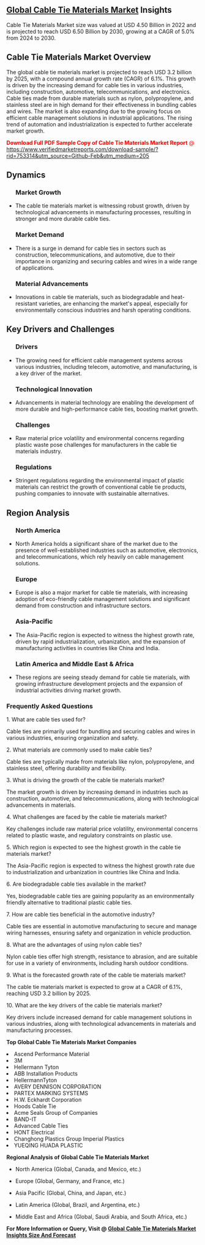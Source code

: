 <h2><a href="https://www.verifiedmarketreports.com/download-sample/?rid=753314&amp;utm_source=Github&amp;utm_medium=205" target="_blank">Global Cable Tie Materials Market</a> Insights</h2><p>Cable Tie Materials Market size was valued at USD 4.50 Billion in 2022 and is projected to reach USD 6.50 Billion by 2030, growing at a CAGR of 5.0% from 2024 to 2030.</p><p> <h2>Cable Tie Materials Market Overview</h2> <p>The global cable tie materials market is projected to reach USD 3.2 billion by 2025, with a compound annual growth rate (CAGR) of 6.1%. This growth is driven by the increasing demand for cable ties in various industries, including construction, automotive, telecommunications, and electronics. Cable ties made from durable materials such as nylon, polypropylene, and stainless steel are in high demand for their effectiveness in bundling cables and wires. The market is also expanding due to the growing focus on efficient cable management solutions in industrial applications. The rising trend of automation and industrialization is expected to further accelerate market growth.</p> <p><p><span class=""><span style="color: #ff0000;"><strong>Download Full PDF Sample Copy of Cable Tie Materials Market Report</strong> @ </span><a href="https://www.verifiedmarketreports.com/download-sample/?rid=753314&amp;utm_source=Github-Feb&amp;utm_medium=205" target="_blank">https://www.verifiedmarketreports.com/download-sample/?rid=753314&amp;utm_source=Github-Feb&amp;utm_medium=205</a></span></p></p> <h2>Dynamics</h2> <ul> <h3>Market Growth</h3> <li>The cable tie materials market is witnessing robust growth, driven by technological advancements in manufacturing processes, resulting in stronger and more durable cable ties.</li> <h3>Market Demand</h3> <li>There is a surge in demand for cable ties in sectors such as construction, telecommunications, and automotive, due to their importance in organizing and securing cables and wires in a wide range of applications.</li> <h3>Material Advancements</h3> <li>Innovations in cable tie materials, such as biodegradable and heat-resistant varieties, are enhancing the market's appeal, especially for environmentally conscious industries and harsh operating conditions.</li> </ul> <h2>Key Drivers and Challenges</h2> <ul> <h3>Drivers</h3> <li>The growing need for efficient cable management systems across various industries, including telecom, automotive, and manufacturing, is a key driver of the market.</li> <h3>Technological Innovation</h3> <li>Advancements in material technology are enabling the development of more durable and high-performance cable ties, boosting market growth.</li> <h3>Challenges</h3> <li>Raw material price volatility and environmental concerns regarding plastic waste pose challenges for manufacturers in the cable tie materials industry.</li> <h3>Regulations</h3> <li>Stringent regulations regarding the environmental impact of plastic materials can restrict the growth of conventional cable tie products, pushing companies to innovate with sustainable alternatives.</li> </ul> <h2>Region Analysis</h2> <ul> <h3>North America</h3> <li>North America holds a significant share of the market due to the presence of well-established industries such as automotive, electronics, and telecommunications, which rely heavily on cable management solutions.</li> <h3>Europe</h3> <li>Europe is also a major market for cable tie materials, with increasing adoption of eco-friendly cable management solutions and significant demand from construction and infrastructure sectors.</li> <h3>Asia-Pacific</h3> <li>The Asia-Pacific region is expected to witness the highest growth rate, driven by rapid industrialization, urbanization, and the expansion of manufacturing activities in countries like China and India.</li> <h3>Latin America and Middle East & Africa</h3> <li>These regions are seeing steady demand for cable tie materials, with growing infrastructure development projects and the expansion of industrial activities driving market growth.</li> </ul> <h3>Frequently Asked Questions</h3> <p>1. What are cable ties used for?</p> <p>Cable ties are primarily used for bundling and securing cables and wires in various industries, ensuring organization and safety.</p> <p>2. What materials are commonly used to make cable ties?</p> <p>Cable ties are typically made from materials like nylon, polypropylene, and stainless steel, offering durability and flexibility.</p> <p>3. What is driving the growth of the cable tie materials market?</p> <p>The market growth is driven by increasing demand in industries such as construction, automotive, and telecommunications, along with technological advancements in materials.</p> <p>4. What challenges are faced by the cable tie materials market?</p> <p>Key challenges include raw material price volatility, environmental concerns related to plastic waste, and regulatory constraints on plastic use.</p> <p>5. Which region is expected to see the highest growth in the cable tie materials market?</p> <p>The Asia-Pacific region is expected to witness the highest growth rate due to industrialization and urbanization in countries like China and India.</p> <p>6. Are biodegradable cable ties available in the market?</p> <p>Yes, biodegradable cable ties are gaining popularity as an environmentally friendly alternative to traditional plastic cable ties.</p> <p>7. How are cable ties beneficial in the automotive industry?</p> <p>Cable ties are essential in automotive manufacturing to secure and manage wiring harnesses, ensuring safety and organization in vehicle production.</p> <p>8. What are the advantages of using nylon cable ties?</p> <p>Nylon cable ties offer high strength, resistance to abrasion, and are suitable for use in a variety of environments, including harsh outdoor conditions.</p> <p>9. What is the forecasted growth rate of the cable tie materials market?</p> <p>The cable tie materials market is expected to grow at a CAGR of 6.1%, reaching USD 3.2 billion by 2025.</p> <p>10. What are the key drivers of the cable tie materials market?</p> <p>Key drivers include increased demand for cable management solutions in various industries, along with technological advancements in materials and manufacturing processes.</p> </p><p><strong>Top Global Cable Tie Materials Market Companies</strong></p><div data-test-id=""><p><li>Ascend Performance Material</li><li> 3M</li><li> Hellermann Tyton</li><li> ABB Installation Products</li><li> HellermannTyton</li><li> AVERY DENNISON CORPORATION</li><li> PARTEX MARKING SYSTEMS</li><li> H.W. Eckhardt Corporation</li><li> Hoods Cable Tie</li><li> Acme Seals Group of Companies</li><li> BAND-IT</li><li> Advanced Cable Ties</li><li> HONT Electrical</li><li> Changhong Plastics Group Imperial Plastics</li><li> YUEQING HUADA PLASTIC</li></p><div><strong>Regional Analysis of&nbsp;Global Cable Tie Materials Market</strong></div><ul><li dir="ltr"><p dir="ltr">North America&nbsp;(Global, Canada, and Mexico, etc.)</p></li><li dir="ltr"><p dir="ltr">Europe (Global, Germany, and France, etc.)</p></li><li dir="ltr"><p dir="ltr">Asia Pacific&nbsp;(Global, China, and Japan, etc.)</p></li><li dir="ltr"><p dir="ltr">Latin America&nbsp;(Global, Brazil, and Argentina, etc.)</p></li><li dir="ltr">Middle East and Africa&nbsp;(Global, Saudi Arabia, and South Africa, etc.)</li></ul><p><strong>For More Information or Query, Visit @&nbsp;</strong><strong><a href="https://www.verifiedmarketreports.com/product/cable-tie-materials-market/?utm_source=Github&amp;utm_medium=205" target="_blank">Global Cable Tie Materials Market Insights Size And Forecast</a></strong></p></div>
